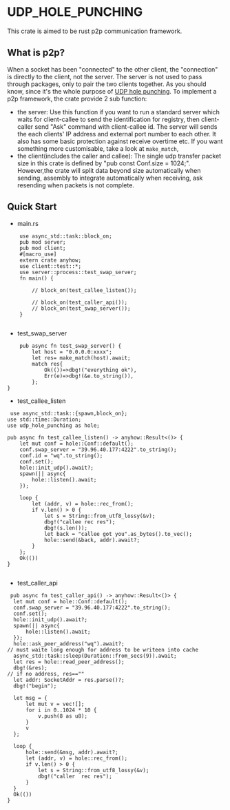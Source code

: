 # UDP_HOLE_PUNCHING
This crate is aimed to be rust p2p communication framework.

## What is p2p? 

 When a socket has been "connected" to the other client, the "connection" is directly to the client, not the server. The server is not used to pass through packages, only to pair the two clients together. As you should know, since it's the whole purpose of [UDP hole punching](https://en.wikipedia.org/wiki/UDP_hole_punching).
 To implement a p2p framework, the crate provide 2 sub function:
 - the server: Use this function if you want to run a standard server which waits for client-callee to send the identification for registry, then client-caller send "Ask" command with client-callee id.  The server will sends the each clients' IP address and external port number to each other. It also has some basic protection against receive overtime etc. If you want something more customisable, take a look at `make_match`,
 - the client(includes the caller and callee): The single udp transfer packet size in this crate is defined by "pub const Conf.size = 1024;". However,the crate will split data beyond size automatically when sending, assembly to integrate automatically when receiving, ask resending when packets is not complete. 
  ## Quick Start 
  
  - main.rs
```
    use async_std::task::block_on;
    pub mod server;
    pub mod client;
    #[macro_use]
    extern crate anyhow;
    use client::test::*;
    use server::process::test_swap_server;
    fn main() {

        // block_on(test_callee_listen());

        // block_on(test_caller_api());
        // block_on(test_swap_server());
    }


```
  - test_swap_server 
  
```
    pub async fn test_swap_server() {
        let host = "0.0.0.0:xxxx";
        let res= make_match(host).await;
        match res{
            Ok(())=>dbg!("everything ok"),
            Err(e)=>dbg!(&e.to_string()),
        };
}
```
  - test_callee_listen
  
 
```
 use async_std::task::{spawn,block_on};
use std::time::Duration;
use udp_hole_punching as hole;

pub async fn test_callee_listen() -> anyhow::Result<()> {
    let mut conf = hole::Conf::default();
    conf.swap_server = "39.96.40.177:4222".to_string();
    conf.id = "wq".to_string();
    conf.set();
    hole::init_udp().await?;
    spawn(|| async{
        hole::listen().await;
    });

    loop {
        let (addr, v) = hole::rec_from();
        if v.len() > 0 {
            let s = String::from_utf8_lossy(&v);
            dbg!("callee rec res");
            dbg!(s.len());
            let back = "callee got you".as_bytes().to_vec();
            hole::send(&back, addr).await?;
        }
    };
    Ok(())
}


```

  - test_caller_api 
  
  ```
   pub async fn test_caller_api() -> anyhow::Result<()> {
    let mut conf = hole::Conf::default();
    conf.swap_server = "39.96.40.177:4222".to_string();
    conf.set();
    hole::init_udp().await?;
    spawn(|| async{
        hole::listen().await;
    });
    hole::ask_peer_address("wq").await?;
// must waite long enough for address to be writeen into cache
    async_std::task::sleep(Duration::from_secs(9)).await;
    let res = hole::read_peer_address();
    dbg!(&res);
// if no address, res==""
    let addr: SocketAddr = res.parse()?;
    dbg!("begin");

    let msg = {
        let mut v = vec![];
        for i in 0..1024 * 10 {
            v.push(8 as u8);
        }
        v
    };

    loop {
        hole::send(&msg, addr).await?;
        let (addr, v) = hole::rec_from();
        if v.len() > 0 {
            let s = String::from_utf8_lossy(&v);
            dbg!("caller  rec res");
        }
    }
    Ok(())
}

  ```

